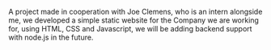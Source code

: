 A project made in cooperation with Joe Clemens, who is an intern alongside me, we developed a simple static website for the Company we are working for, using HTML, CSS and Javascript, we will be adding backend support with node.js in the future.
